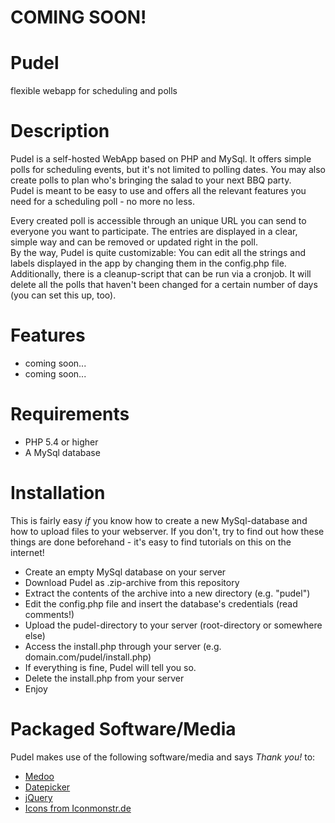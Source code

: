 # COMING SOON!

# Pudel
flexible webapp for scheduling and polls

# Description
Pudel is a self-hosted WebApp based on PHP and MySql. It offers simple polls for scheduling events, but it's not limited to polling dates. You may also create polls to plan who's bringing the salad to your next BBQ party.  
Pudel is meant to be easy to use and offers all the relevant features you need for a scheduling poll - no more no less.  
    
Every created poll is accessible through an unique URL you can send to everyone you want to participate. The entries are displayed in a clear, simple way and can be removed or updated right in the poll.  
By the way, Pudel is quite customizable: You can edit all the strings and labels displayed in the app by changing them in the config.php file.  
Additionally, there is a cleanup-script that can be run via a cronjob. It will delete all the polls that haven't been changed for a certain number of days (you can set this up, too).  

# Features
- coming soon...
- coming soon...

# Requirements
- PHP 5.4 or higher  
- A MySql database  

# Installation
This is fairly easy *if* you know how to create a new MySql-database and how to upload files to your webserver. If you don't, try to find out how these things are done beforehand - it's easy to find tutorials on this on the internet!
- Create an empty MySql database on your server
- Download Pudel as .zip-archive from this repository
- Extract the contents of the archive into a new directory (e.g. "pudel")
- Edit the config.php file and insert the database's credentials (read comments!)
- Upload the pudel-directory to your server (root-directory or somewhere else)
- Access the install.php through your server (e.g. domain.com/pudel/install.php)
- If everything is fine, Pudel will tell you so.
- Delete the install.php from your server
- Enjoy

# Packaged Software/Media
Pudel makes use of the following software/media and says *Thank you!* to:
- [Medoo](https://github.com/catfan/Medoo)
- [Datepicker](https://github.com/fengyuanchen/datepicker)
- [jQuery](https://github.com/jquery/jquery)
- [Icons from Iconmonstr.de](http://www.iconmonstr.de)

